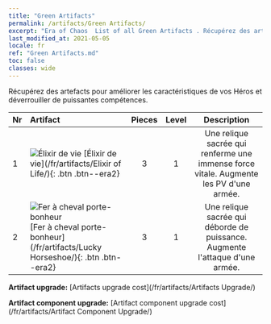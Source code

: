 ```yaml
---
title: "Green Artifacts"
permalink: /artifacts/Green Artifacts/
excerpt: "Era of Chaos  List of all Green Artifacts . Récupérez des artefacts pour améliorer les caractéristiques de vos Héros et déverrouiller de puissantes compétences."
last_modified_at: 2021-05-05
locale: fr
ref: "Green Artifacts.md"
toc: false
classes: wide
---
```


  Récupérez des artefacts pour améliorer les caractéristiques de vos Héros et déverrouiller de puissantes compétences.

  |  Nr  |    Artifact    | Pieces |  Level | Description   |
  |:-----|:---------------|:------:|:------:|:--------------:|
  | 1   | ![Élixir de vie](/images/t/icon_artifact_11.png) [Élixir de vie](/fr/artifacts/Elixir of Life/){: .btn .btn--era2} | 3 | 1 | Une relique sacrée qui renferme une immense force vitale. Augmente les PV d'une armée. |
  | 2   | ![Fer à cheval porte-bonheur](/images/t/icon_artifact_12.png) [Fer à cheval porte-bonheur](/fr/artifacts/Lucky Horseshoe/){: .btn .btn--era2} | 3 | 1 | Une relique sacrée qui déborde de puissance. Augmente l'attaque d'une armée. |


  **Artifact upgrade:** [Artifacts upgrade cost](/fr/artifacts/Artifacts Upgrade/)

 **Artifact component upgrade:** [Artifact component upgrade cost](/fr/artifacts/Artifact Component Upgrade/)

